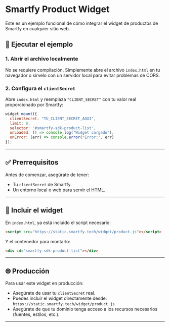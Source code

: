 # Smartfy Product Widget 

Este es un ejemplo funcional de cómo integrar el widget de productos de Smartfy en cualquier sitio web.


## 🚀 Ejecutar el ejemplo

### 1. Abrir el archivo localmente

No se requiere compilación. Simplemente abre el archivo `index.html` en tu navegador o sírvelo con un servidor local para evitar problemas de CORS.

### 2. Configura el `clientSecret`

Abre `index.html` y reemplaza `"CLIENT_SECRET"` con tu valor real proporcionado por Smartfy:

```js
widget.mount({
  clientSecret: "TU_CLIENT_SECRET_AQUI",
  limit: 8,
  selector: '#smartfy-sdk-product-list',
  onLoaded: () => console.log("Widget cargado"),
  onError: (err) => console.error("Error:", err)
});
```

---

## ✅ Prerrequisitos

Antes de comenzar, asegúrate de tener:

- Tu `clientSecret` de Smartfy.
- Un entorno local o web para servir el HTML.

---

## 🧩 Incluir el widget

En `index.html`, ya está incluido el script necesario:

```html
<script src="https://static.smartfy.tech/widget/product.js"></script>
```

Y el contenedor para montarlo:

```html
<div id="smartfy-sdk-product-list"></div>
```

---

## 🌐 Producción

Para usar este widget en producción:

- Asegúrate de usar tu `clientSecret` real.
- Puedes incluir el widget directamente desde: `https://static.smartfy.tech/widget/product.js`
- Asegúrate de que tu dominio tenga acceso a los recursos necesarios (fuentes, estilos, etc.).

---
